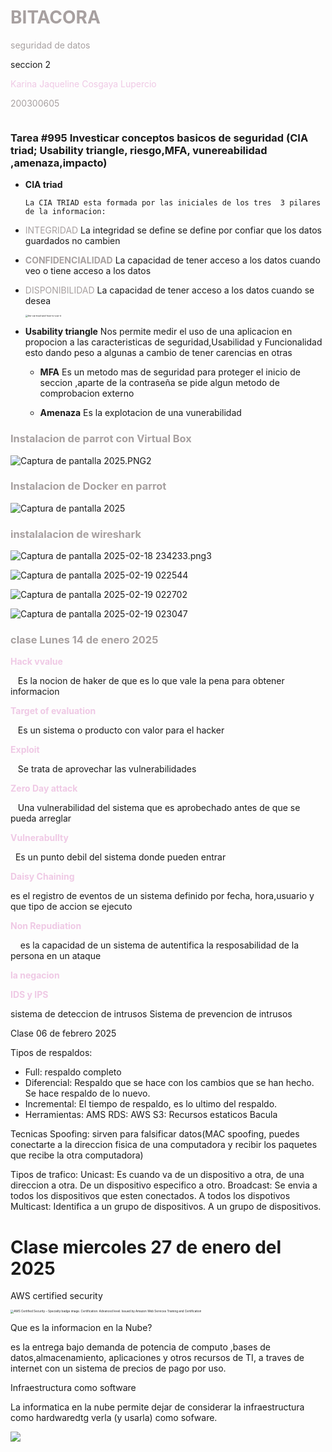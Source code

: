 

# <span style="color:#a7a0a0; font- weight:bold;">BITACORA</span>



<span style="color:#a7a0a0; front-weight:">seguridad de datos</span>

seccion 2

<span style="color:#EFC9E5; front-weight:bold; " > Karina Jaqueline Cosgaya Lupercio</span>

<span style="color:#a7a0a0; front-weight:bold;" > 200300605</span>



<img title="" src="https://tse2.mm.bing.net/th?id=OIP.lwoYTYqm-op5Qe57OmvY6gHaHS&pid=Api&P=0&h=180" alt="" style="zoom:100%;">

### Tarea #995 Investicar conceptos basicos de seguridad (CIA triad; Usability triangle, riesgo,MFA, vunereabilidad ,amenaza,impacto)

* **CIA triad**
  
      La CIA TRIAD esta formada por las iniciales de los tres  3 pilares de la informacion:

* <span style="color:#a7a0a0; font-weightbold;">INTEGRIDAD </span>
  La integridad se define se define por confiar que los datos guardados no cambien

* <span style="color:#a7a0a0 ; font-weight:bold;">CONFIDENCIALIDAD</span>
  La capacidad de tener acceso a los datos cuando veo o tiene acceso a los datos

* <span style="color:#a7a0a0; font-  weight:bold;">DISPONIBILIDAD</span>
  La capacidad de tener acceso a los datos cuando se desea
  
  <img title="" src="https://images.saymedia-content.com/.image/t_share/MTc0NDkxMzM2NzYwNjMyOTY2/the-cia-triad-and-how-to-use-it.png" alt="the-cia-triad-and-how-to-use-it" style="zoom:25%;">

* **Usability triangle**
  Nos permite medir el uso de una aplicacion en propocion a las caracteristicas  de seguridad,Usabilidad y Funcionalidad esto dando peso a algunas a cambio de tener carencias en otras
  
  * **MFA**
    Es un metodo mas de seguridad para proteger el inicio de seccion ,aparte de la contraseña se pide algun metodo de comprobacion externo
  
  * **Amenaza**
    Es la explotacion de una vunerabilidad 

### <span style="color:#a7a0a0; font- weight:bold;"> Instalacion de parrot con Virtual Box</span>

![Captura de pantalla 2025.PNG2](C:\Users\Kari\Downloads\Captura%20de%20pantalla%202025.PNG2.PNG)

### <span style="color:#a7a0a0; font- weight:bold;">Instalacion de Docker en parrot </span>

![Captura de pantalla 2025](C:\Users\Kari\Downloads\Captura%20de%20pantalla%202025.PNG)

### <span style="color:#a7a0a0; font- weight:bold;">instalalacion de wireshark</span>

![Captura de pantalla 2025-02-18 234233.png3](C:\Users\Kari\Downloads\Captura%20de%20pantalla%202025-02-18%20234233.png3.png)

![Captura de pantalla 2025-02-19 022544](C:\Users\Kari\Pictures\Screenshots\Captura%20de%20pantalla%202025-02-19%20022544.png)

![Captura de pantalla 2025-02-19 022702](C:\Users\Kari\Pictures\Screenshots\Captura%20de%20pantalla%202025-02-19%20022702.png)

![Captura de pantalla 2025-02-19 023047](C:\Users\Kari\Pictures\Screenshots\Captura%20de%20pantalla%202025-02-19%20023047.png)



### <span style="color:#a7a0a0; font- weight:bold;">clase Lunes 14  de enero 2025</span>

<span style="color:#EFC9E5; font- weight:bold;">**Hack vvalue**</span>

   Es la nocion de haker de que es lo que vale la pena para obtener informacion

<span style="color:#EFC9E5; font- weight:bold;">**Target of evaluation**</span>

   Es un sistema o producto con valor para el hacker

<span style="color:#EFC9E5; font- weight:bold;">**Exploit**</span>

   Se trata de aprovechar las vulnerabilidades

<span style="color:#EFC9E5; font- weight:bold;">**Zero Day attack**</span>

   Una vulnerabilidad del sistema que es aprobechado antes de que se pueda arreglar

<span style="color:#EFC9E5; font- weight:bold;">**Vulnerabullty**</span>

  Es un punto debil del sistema donde pueden entrar

<span style="color:#EFC9E5; font- weight:bold;">**Daisy Chaining**</span>

es el registro de eventos de un sistema definido por fecha, hora,usuario y que tipo de accion se ejecuto

<span style="color:#EFC9E5; font- weight:bold;">**Non Repudiation**</span>

    es la capacidad de un sistema de autentifica la resposabilidad de la persona en un ataque

<span style="color:#EFC9E5; font- weight:bold;">**la negacion**</span>

<span style="color:#EFC9E5; font- weight:bold;">**IDS y IPS**</span>

sistema de deteccion de intrusos Sistema de prevencion de intrusos









Clase 06 de febrero 2025

Tipos de respaldos:

* Full: respaldo completo
* Diferencial: Respaldo que se hace con los cambios que se han hecho. Se hace respaldo de lo nuevo.
* Incremental: El tiempo de respaldo, es lo ultimo del respaldo.
* Herramientas: AMS RDS: AWS S3: Recursos estaticos Bacula

Tecnicas
Spoofing: sirven para falsificar datos(MAC spoofing, puedes conectarte a la direccion fisica de una computadora y recibir los paquetes que recibe la otra computadora)

Tipos de trafico:
Unicast: Es cuando va de un dispositivo a otra, de una direccion a otra. De un dispositivo especifico a otro.
Broadcast: Se envia a todos los dispositivos que esten conectados. A todos los dispotivos
Multicast: Identifica a un grupo de dispositivos. A un grupo de dispositivos.





# Clase miercoles  27 de enero del 2025

AWS
certified security

<img title="" src="https://images.credly.com/size/680x680/images/53acdae5-d69f-4dda-b650-d02ed7a50dd7/image.png" alt="AWS Certified Security – Specialty badge image. Certification. Advanced level. Issued by Amazon Web Services Training and Certification" style="zoom:33%;">

Que es la informacion en la Nube?

es la entrega bajo demanda de potencia de computo ,bases de datos,almacenamiento, aplicaciones y otros recursos de TI, a traves de internet con un sistema de precios de pago por uso.



Infraestructura como software

La informatica en la nube permite dejar de considerar la infraestructura como hardwaredtg verla (y usarla) como sofware.





![](file:///C:/Users/Kari/Pictures/Screenshots/Captura%20de%20pantalla%202024-02-27%20134821.png)
